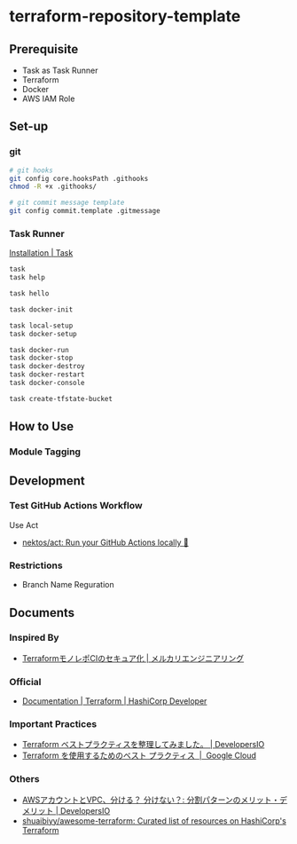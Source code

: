 # terraform-repository-template

## Prerequisite

- Task as Task Runner
- Terraform
- Docker
- AWS IAM Role

## Set-up

### git

```sh
# git hooks
git config core.hooksPath .githooks
chmod -R +x .githooks/

# git commit message template
git config commit.template .gitmessage
```

### Task Runner

[Installation | Task](https://taskfile.dev/installation/)

```sh
task
task help

task hello

task docker-init

task local-setup
task docker-setup

task docker-run
task docker-stop
task docker-destroy
task docker-restart
task docker-console

task create-tfstate-bucket

```

## How to Use

### Module Tagging

## Development

### Test GitHub Actions Workflow

Use Act

- [nektos/act: Run your GitHub Actions locally 🚀](https://github.com/nektos/act)


### Restrictions

- Branch Name Reguration

## Documents

### Inspired By

- [TerraformモノレポCIのセキュア化 | メルカリエンジニアリング](https://engineering.mercari.com/blog/entry/20220121-securing-terraform-monorepo-ci/)

### Official

- [Documentation | Terraform | HashiCorp Developer](https://developer.hashicorp.com/terraform/docs)

### Important Practices

- [Terraform ベストプラクティスを整理してみました。 | DevelopersIO](https://dev.classmethod.jp/articles/terraform-bset-practice-jp/)
- [Terraform を使用するためのベスト プラクティス  |  Google Cloud](https://cloud.google.com/docs/terraform/best-practices-for-terraform)

### Others

- [AWSアカウントとVPC、分ける？ 分けない？: 分割パターンのメリット・デメリット | DevelopersIO](https://dev.classmethod.jp/articles/account-and-vpc-dividing-pattern/)
- [shuaibiyy/awesome-terraform: Curated list of resources on HashiCorp's Terraform](https://github.com/shuaibiyy/awesome-terraform)
